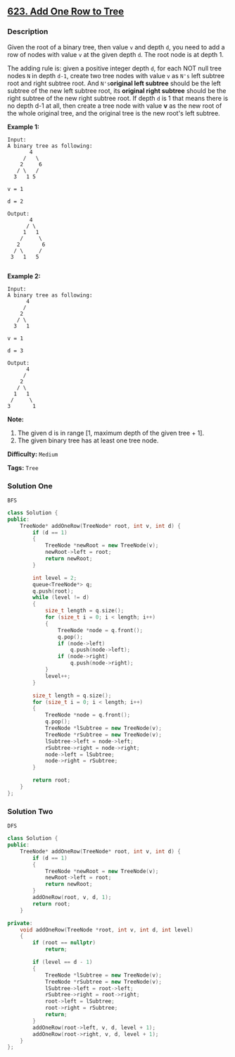 ## [623. Add One Row to Tree](https://leetcode.com/problems/add-one-row-to-tree/description/)

### Description

Given the root of a binary tree, then value `v` and depth `d`, you need to add a row of nodes with value `v` at the given depth `d`. The root node is at depth 1.

The adding rule is: given a positive integer depth `d`, for each NOT null tree nodes `N` in depth `d-1`, create two tree nodes with value `v` as `N's` left subtree root and right subtree root. And `N's`**original left subtree** should be the left subtree of the new left subtree root, its **original right subtree** should be the right subtree of the new right subtree root. If depth `d` is 1 that means there is no depth d-1 at all, then create a tree node with value **v** as the new root of the whole original tree, and the original tree is the new root's left subtree.

**Example 1:**

```
Input:
A binary tree as following:
       4
     /   \
    2     6
   / \   /
  3   1 5

v = 1

d = 2

Output:
       4
      / \
     1   1
    /     \
   2       6
  / \     /
 3   1   5


```

**Example 2:**

```
Input:
A binary tree as following:
      4
     /
    2
   / \
  3   1

v = 1

d = 3

Output:
      4
     /
    2
   / \
  1   1
 /     \
3       1

```

**Note:**

1. The given d is in range [1, maximum depth of the given tree + 1].
2. The given binary tree has at least one tree node.

**Difficulty:** `Medium`

**Tags:** `Tree`

### Solution One

`BFS`

```c++
class Solution {
public:
    TreeNode* addOneRow(TreeNode* root, int v, int d) {
        if (d == 1)
        {
            TreeNode *newRoot = new TreeNode(v);
            newRoot->left = root;
            return newRoot;
        }

        int level = 2;
        queue<TreeNode*> q;
        q.push(root);
        while (level != d)
        {
            size_t length = q.size();
            for (size_t i = 0; i < length; i++)
            {
                TreeNode *node = q.front();
                q.pop();
                if (node->left)
                    q.push(node->left);
                if (node->right)
                    q.push(node->right);
            }
            level++;
        }

        size_t length = q.size();
        for (size_t i = 0; i < length; i++)
        {
            TreeNode *node = q.front();
            q.pop();
            TreeNode *lSubtree = new TreeNode(v);
            TreeNode *rSubtree = new TreeNode(v);
            lSubtree->left = node->left;
            rSubtree->right = node->right;
            node->left = lSubtree;
            node->right = rSubtree;
        }

        return root;
    }
};
```

### Solution Two

`DFS`

```c++
class Solution {
public:
    TreeNode* addOneRow(TreeNode* root, int v, int d) {
        if (d == 1)
        {
            TreeNode *newRoot = new TreeNode(v);
            newRoot->left = root;
            return newRoot;
        }
        addOneRow(root, v, d, 1);
        return root;
    }

private:
    void addOneRow(TreeNode *root, int v, int d, int level)
    {
        if (root == nullptr)
            return;

        if (level == d - 1)
        {
            TreeNode *lSubtree = new TreeNode(v);
            TreeNode *rSubtree = new TreeNode(v);
            lSubtree->left = root->left;
            rSubtree->right = root->right;
            root->left = lSubtree;
            root->right = rSubtree;
            return;
        }
        addOneRow(root->left, v, d, level + 1);
        addOneRow(root->right, v, d, level + 1);
    }
};
```

